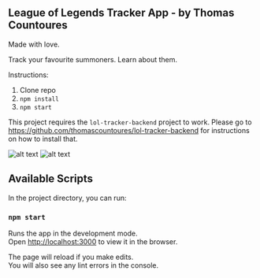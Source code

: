 ## League of Legends Tracker App - by Thomas Countoures

Made with love.

Track your favourite summoners. Learn about them.

Instructions:

1. Clone repo
2. `npm install`
3. `npm start`

This project requires the `lol-tracker-backend` project to work. Please go to https://github.com/thomascountoures/lol-tracker-backend for instructions on how to install that.

![alt text](https://i.imgur.com/dA8rITy.png "thomas")
![alt text](https://i.imgur.com/n5dBmMH.png "the best")

## Available Scripts

In the project directory, you can run:

### `npm start`

Runs the app in the development mode.<br>
Open [http://localhost:3000](http://localhost:3000) to view it in the browser.

The page will reload if you make edits.<br>
You will also see any lint errors in the console.
